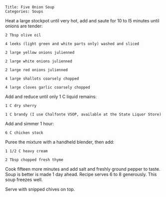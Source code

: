 ~~~ recipe-info
Title: Five Onion Soup
Categories: Soups
~~~

Heat a large stockpot until very hot, add and saute for 10 to l5 minutes until onions are tender:

~~~ recipe-ingredients
2 Tbsp olive oil

4 leeks (light green and white parts only) washed and sliced

2 large yellow onions julienned

2 large white onions julienned

2 large red onions julienned

4 large shallots coarsely chopped

4 large cloves garlic coarsely chopped
~~~

Add and reduce until only 1 C liquid remains:

~~~ recipe-ingredients
1 C dry sherry

1 C brandy (I use Chalfonte VSOP, available at the State Liquor Store)
~~~

Add and simmer 1 hour:

~~~ recipe-ingredients
6 C chicken stock
~~~

Puree the mixture with a handheld blender, then add:

~~~ recipe-ingredients
1 1/2 C heavy cream

2 Tbsp chopped fresh thyme
~~~

Cook fifteen more minutes and add salt and freshly ground pepper to taste.  Soup is better is made 1
day ahead.  Recipe serves 6 to 8 generously.  This soup freezes well.

Serve with snipped chives on top.

